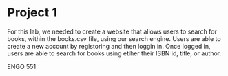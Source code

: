 # Project 1

For this lab, we needed to create a website that allows users to search for books, within the books.csv file, using our search engine. Users are able to create a new account by registoring and then loggin in. Once logged in, users are able to search for books using etiher their ISBN id, title, or author. 

ENGO 551
